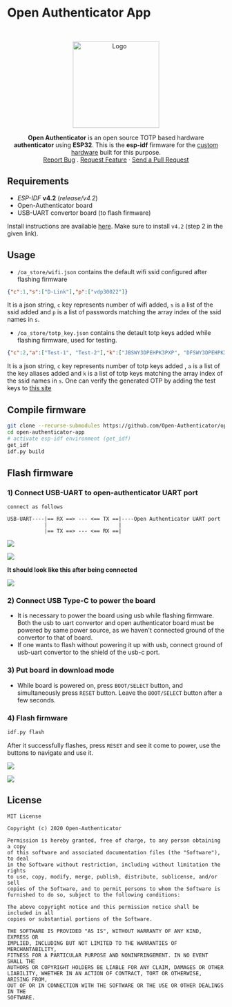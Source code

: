 # Open Authenticator App

<br />
<p align="center">
  <a href="https://github.com/Open-Authenticator">
    <img src="./assets/open-autheticator-logo.png" alt="Logo" width="200" height="200">
  </a>

  <p align="center">
  <b>Open Authenticator</b> is an open source TOTP based hardware <b>authenticator</b> using
  <b>ESP32</b>. This is the <b>esp-idf</b> firmware for the <a href="https://github.com/Open-Authenticator/hardware-design">custom hardware</a> built for this purpose.
    <br/>
    <!-- <br/>
    <a href="https://simppru.readthedocs.io/en/latest/"><strong>Explore the docs »</strong></a>
    <br /> -->
    <a href="https://github.com/Open-Authenticator/open-authenticator-app/issues">Report Bug</a>
    .
    <a href="https://github.com/Open-Authenticator/open-authenticator-app/issues">Request Feature</a>
    ·
    <a href="https://github.com/Open-Authenticator/open-authenticator-app/pulls">Send a Pull Request</a>
  </p>
</p>

## Requirements

* *ESP-IDF* **v4.2** (*release/v4.2*)
* Open-Authenticator board
* USB-UART convertor board (to flash firmware)

Install instructions are available
[here](https://docs.espressif.com/projects/esp-idf/en/latest/esp32/get-started/).
Make sure to install `v4.2` (step 2 in the given link).

## Usage

* `/oa_store/wifi.json` contains the default wifi ssid configured after flashing
firmware

```json
{"c":1,"s":["D-Link"],"p":["vdp30022"]}
```

It is a json string, `c` key represents number of wifi added, `s` is a list of
the ssid added and `p` is a list of passwords matching the array index of the
ssid names in `s`.

* `/oa_store/totp_key.json` contains the detault totp keys added while flashing
  firmware, used for testing.

```json
{"c":2,"a":["Test-1", "Test-2"],"k":["JBSWY3DPEHPK3PXP", "DFSWY3DPEHPK3AXP"]}
```

It is a json string, `c` key represents number of totp keys added , `a` is a list of
the key aliases added and `k` is a list of totp keys matching the array index of the
ssid names in `s`. One can verify the generated OTP by adding the test keys to
[this site](https://totp.danhersam.com/)

## Compile firmware

```bash
git clone --recurse-submodules https://github.com/Open-Authenticator/open-authenticator-app.git
cd open-authenticator-app
# activate esp-idf environment (get_idf)
get_idf
idf.py build
```

## Flash firmware

### 1) Connect USB-UART to open-authenticator UART port
```
connect as follows

USB-UART----|== RX ==> --- <== TX ==|----Open Authenticator UART port
            |                       |  
            |== TX ==> --- <== RX ==|
``` 

![](assets/usb-uart.jpg)

![](assets/oa-pin-name.jpg)

**It should look like this after being connected**

![](assets/oa-connected.jpg)

### 2) Connect USB Type-C to power the board

* It is necessary to power the board using usb while flashing firmware. Both the
usb to uart convertor and open authenticator board must be powered by same power
source, as we haven't connected ground of the convertor to that of board. 
* If one wants to flash without powering it up with usb, connect ground of usb-uart
convertor to the shield of the usb-c port.

### 3) Put board in download mode

* While board is powered on, press `BOOT/SELECT` button, and
  simultaneously press `RESET` button. Leave the `BOOT/SELECT` button after a
  few seconds.

### 4) Flash firmware

```bash
idf.py flash
```

After it successfully flashes, press `RESET` and see it come to power, use the
buttons to navigate and use it.

![](assets/success.png)

![](assets/working.jpg)

## License

```
MIT License

Copyright (c) 2020 Open-Authenticator

Permission is hereby granted, free of charge, to any person obtaining a copy
of this software and associated documentation files (the "Software"), to deal
in the Software without restriction, including without limitation the rights
to use, copy, modify, merge, publish, distribute, sublicense, and/or sell
copies of the Software, and to permit persons to whom the Software is
furnished to do so, subject to the following conditions:

The above copyright notice and this permission notice shall be included in all
copies or substantial portions of the Software.

THE SOFTWARE IS PROVIDED "AS IS", WITHOUT WARRANTY OF ANY KIND, EXPRESS OR
IMPLIED, INCLUDING BUT NOT LIMITED TO THE WARRANTIES OF MERCHANTABILITY,
FITNESS FOR A PARTICULAR PURPOSE AND NONINFRINGEMENT. IN NO EVENT SHALL THE
AUTHORS OR COPYRIGHT HOLDERS BE LIABLE FOR ANY CLAIM, DAMAGES OR OTHER
LIABILITY, WHETHER IN AN ACTION OF CONTRACT, TORT OR OTHERWISE, ARISING FROM,
OUT OF OR IN CONNECTION WITH THE SOFTWARE OR THE USE OR OTHER DEALINGS IN THE
SOFTWARE.
```